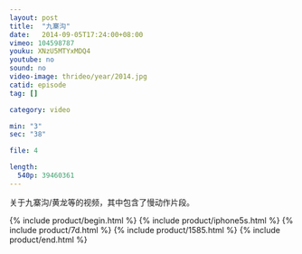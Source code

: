 ```yaml
---
layout: post
title:  "九寨沟"
date:   2014-09-05T17:24:00+08:00
vimeo: 104598787
youku: XNzU5MTYxMDQ4
youtube: no
sound: no
video-image: thrideo/year/2014.jpg
catid: episode
tag: []

category: video

min: "3"
sec: "38"

file: 4

length:
  540p: 39460361
---
```

关于九寨沟/黄龙等的视频，其中包含了慢动作片段。

{% include product/begin.html %}
{% include product/iphone5s.html %}
{% include product/7d.html %}
{% include product/1585.html %}
{% include product/end.html %}